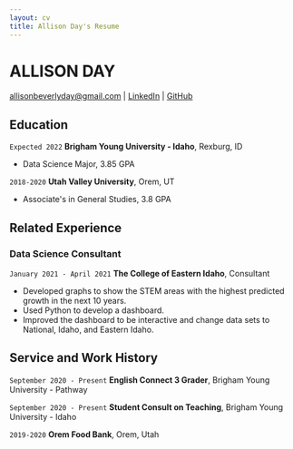 ```yaml
---
layout: cv
title: Allison Day's Resume
---
```


# ALLISON DAY

<div id="webaddress">
<a href="allisonbeverlyday@gmail.com">allisonbeverlyday@gmail.com</a>
| <a href="https://www.linkedin.com/in/allison-b-day/">LinkedIn</a>
| <a href="https://github.com/allithegreat88">GitHub</a>
</div>

<!-- https://www.monique.tech/the-art-of-markdown -->

## Education

`Expected 2022`
**Brigham Young University - Idaho**, Rexburg, ID

- Data Science Major, 3.85 GPA

`2018-2020`
**Utah Valley University**, Orem, UT

- Associate's in General Studies, 3.8 GPA

## Related Experience

### Data Science Consultant

`January 2021 - April 2021`
**The College of Eastern Idaho**, Consultant

- Developed graphs to show the STEM areas with the highest predicted growth in the next 10 years.
- Used Python to develop a dashboard.
- Improved the dashboard to be interactive and change data sets to National, Idaho, and Eastern Idaho.

## Service and Work History

`September 2020 - Present`
**English Connect 3 Grader**, Brigham Young University - Pathway

`September 2020 - Present`
**Student Consult on Teaching**, Brigham Young University - Idaho

`2019-2020`
**Orem Food Bank**, Orem, Utah

<!-- ### Footer

Last updated: March 2021 -->
